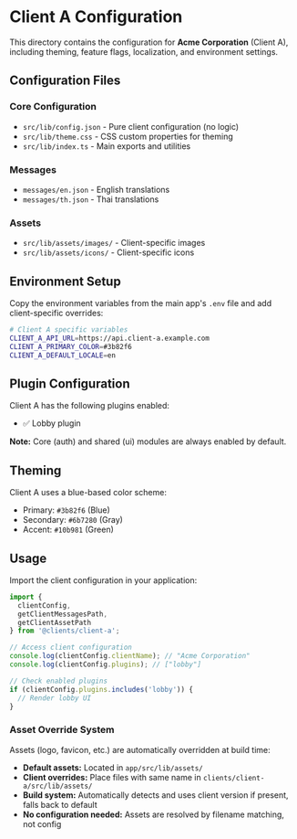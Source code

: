 # Client A Configuration

This directory contains the configuration for **Acme Corporation** (Client A), including theming, feature flags, localization, and environment settings.

## Configuration Files

### Core Configuration
- `src/lib/config.json` - Pure client configuration (no logic)
- `src/lib/theme.css` - CSS custom properties for theming
- `src/lib/index.ts` - Main exports and utilities

### Messages
- `messages/en.json` - English translations
- `messages/th.json` - Thai translations

### Assets
- `src/lib/assets/images/` - Client-specific images
- `src/lib/assets/icons/` - Client-specific icons

## Environment Setup

Copy the environment variables from the main app's `.env` file and add client-specific overrides:

```bash
# Client A specific variables
CLIENT_A_API_URL=https://api.client-a.example.com
CLIENT_A_PRIMARY_COLOR=#3b82f6
CLIENT_A_DEFAULT_LOCALE=en
```

## Plugin Configuration

Client A has the following plugins enabled:
- ✅ Lobby plugin

**Note:** Core (auth) and shared (ui) modules are always enabled by default.

## Theming

Client A uses a blue-based color scheme:
- Primary: `#3b82f6` (Blue)
- Secondary: `#6b7280` (Gray)
- Accent: `#10b981` (Green)

## Usage

Import the client configuration in your application:

```typescript
import { 
  clientConfig,
  getClientMessagesPath,
  getClientAssetPath 
} from '@clients/client-a';

// Access client configuration
console.log(clientConfig.clientName); // "Acme Corporation"
console.log(clientConfig.plugins); // ["lobby"]

// Check enabled plugins
if (clientConfig.plugins.includes('lobby')) {
  // Render lobby UI
}
```

### Asset Override System

Assets (logo, favicon, etc.) are automatically overridden at build time:
- **Default assets:** Located in `app/src/lib/assets/`
- **Client overrides:** Place files with same name in `clients/client-a/src/lib/assets/`
- **Build system:** Automatically detects and uses client version if present, falls back to default
- **No configuration needed:** Assets are resolved by filename matching, not config
